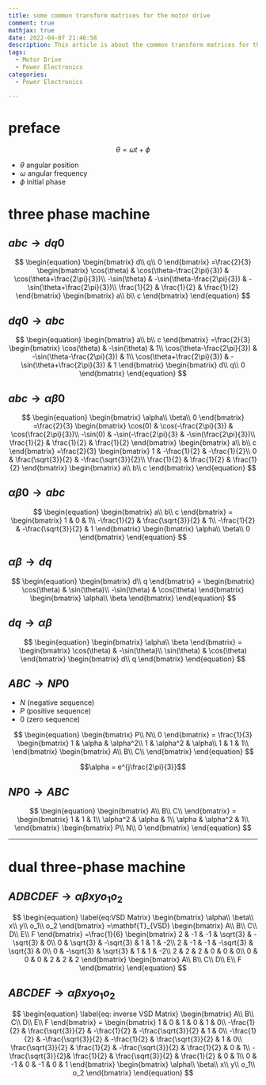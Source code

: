 ```yaml
---
title: some common transform matrices for the motor drive
comment: true
mathjax: true
date: 2022-04-07 21:46:58
description: This article is about the common transform matrices for the motor drive. It help me quickly look up useful transform matrices. These transformers is based on the principle of equal amplitude. These matrices is frequently used in power electronics. It contains the classical three phase machine and prospective  dual three phase machine.
tags:
  - Motor Drive
  - Power Electronics
categories:
  - Power Electronics

---
```


# preface

$$
\theta = \omega t + \phi
$$

- $\theta$ angular position
- $\omega$ angular frequency
- $\phi$ initial phase
 
# three phase machine  

## $abc \longrightarrow dq0$

$$
\begin{equation}
	\begin{bmatrix}
		d\\
		q\\
		0
	\end{bmatrix}
	=\frac{2}{3}
	\begin{bmatrix}
		\cos(\theta) & \cos(\theta-\frac{2\pi}{3}) & \cos(\theta+\frac{2\pi}{3})\\
		-\sin(\theta) & -\sin(\theta-\frac{2\pi}{3}) & -\sin(\theta+\frac{2\pi}{3})\\
		\frac{1}{2} & \frac{1}{2} & \frac{1}{2}
	\end{bmatrix}
	\begin{bmatrix}
		a\\
		b\\
		c
	\end{bmatrix}
\end{equation}
$$

## $dq0 \longrightarrow abc$

$$
\begin{equation}
	\begin{bmatrix}
		a\\
		b\\
		c
	\end{bmatrix}
	=\frac{2}{3}
	\begin{bmatrix}
		\cos(\theta) & -\sin(\theta) & 1\\
		\cos(\theta-\frac{2\pi}{3}) & -\sin(\theta-\frac{2\pi}{3}) & 1\\
		\cos(\theta+\frac{2\pi}{3}) & -\sin(\theta+\frac{2\pi}{3}) & 1
	\end{bmatrix}
	\begin{bmatrix}
		d\\
		q\\
		0
	\end{bmatrix}
\end{equation}
$$

## $abc \longrightarrow \alpha \beta 0$

$$
\begin{equation}
	\begin{bmatrix}
		\alpha\\
		\beta\\
		0
	\end{bmatrix}
	=\frac{2}{3}
	\begin{bmatrix}
		\cos(0) & \cos(-\frac{2\pi}{3}) & \cos(\frac{2\pi}{3})\\
		-\sin(0) & -\sin(-\frac{2\pi}{3} & -\sin(\frac{2\pi}{3})\\
		\frac{1}{2} & \frac{1}{2} & \frac{1}{2}
	\end{bmatrix}
	\begin{bmatrix}
		a\\
		b\\
		c
	\end{bmatrix}
	=\frac{2}{3}
	\begin{bmatrix}
		1 & -\frac{1}{2} & -\frac{1}{2}\\
		0 & \frac{\sqrt{3}}{2} & -\frac{\sqrt{3}}{2}\\
		\frac{1}{2} & \frac{1}{2} & \frac{1}{2}
	\end{bmatrix}
	\begin{bmatrix}
		a\\
		b\\
		c
	\end{bmatrix}
\end{equation}
$$

## $\alpha \beta 0 \longrightarrow abc$

$$
\begin{equation}
	\begin{bmatrix}
		a\\
		b\\
		c
	\end{bmatrix}
	=
	\begin{bmatrix}
		1 & 0 & 1\\
		-\frac{1}{2} & \frac{\sqrt{3}}{2} & 1\\
		-\frac{1}{2} & -\frac{\sqrt{3}}{2} & 1
	\end{bmatrix}
	\begin{bmatrix}
		\alpha\\
		\beta\\
		0
	\end{bmatrix}
\end{equation}
$$

## $\alpha \beta \longrightarrow dq$

$$
\begin{equation}
	\begin{bmatrix}
		d\\
		q
	\end{bmatrix}
	=
	\begin{bmatrix}
		\cos(\theta) & \sin(\theta)\\
		-\sin(\theta) & \cos(\theta)
	\end{bmatrix}
	\begin{bmatrix}
		\alpha\\
		\beta
	\end{bmatrix}
\end{equation}
$$

## $dq \longrightarrow \alpha \beta$

$$
\begin{equation}
	\begin{bmatrix}
		\alpha\\
		\beta
	\end{bmatrix}
	=
	\begin{bmatrix}
		\cos(\theta) & -\sin(\theta)\\
		\sin(\theta) & \cos(\theta)
	\end{bmatrix}
	\begin{bmatrix}
		d\\
		q
	\end{bmatrix}
\end{equation}
$$

## $ABC\longrightarrow NP0$

- $N$ (negative sequence)
- $P$ (positive sequence)
- $0$ (zero sequence)

$$
\begin{equation}
	\begin{bmatrix}
		P\\
		N\\
		0
	\end{bmatrix}
	=
	\frac{1}{3}
	\begin{bmatrix}
		1 & \alpha & \alpha^2\\
		1 & \alpha^2 & \alpha\\
		1 & 1 & 1\\
	\end{bmatrix}
	\begin{bmatrix}
		A\\
		B\\
		C\\
	\end{bmatrix}
\end{equation}
$$

$$\alpha = e^{j\frac{2\pi}{3}}$$

## $NP0 \longrightarrow ABC$

$$
\begin{equation}
	\begin{bmatrix}
		A\\
		B\\
		C\\
	\end{bmatrix}
	=
	\begin{bmatrix}
		1 & 1 & 1\\
		\alpha^2 & \alpha & 1\\
		\alpha & \alpha^2 & 1\\
	\end{bmatrix}
	\begin{bmatrix}
		P\\
		N\\
		0
	\end{bmatrix}
\end{equation}
$$

---


# dual three-phase machine

## $ADBCDEF \longrightarrow \alpha \beta x y o_1 o_2$

$$
\begin{equation}
	\label{eq:VSD Matrix}
	\begin{bmatrix}
		\alpha\\
		\beta\\
		x\\
		y\\
		o_1\\
		o_2
	\end{bmatrix}
	=\mathbf{T}_{VSD}
	\begin{bmatrix}
		A\\
		B\\
		C\\
		D\\
		E\\
		F
	\end{bmatrix}
	=\frac{1}{6}
	\begin{bmatrix}
		2 & -1 & -1 & \sqrt{3} & -\sqrt{3} & 0\\
		0 & \sqrt{3} & -\sqrt{3} & 1 & 1 & -2\\
		2 & -1 & -1 & -\sqrt{3} & \sqrt{3} & 0\\
		0 & -\sqrt{3} & \sqrt{3} & 1 & 1 & -2\\
		2 & 2 & 2 & 0 & 0 & 0\\
		0 & 0 & 0 & 2 & 2 & 2
	\end{bmatrix}
	\begin{bmatrix}
		A\\
		B\\
		C\\
		D\\
		E\\
		F
	\end{bmatrix}
\end{equation}
$$

## $ABCDEF \longrightarrow \alpha \beta x y o_1 o_2$

$$
\begin{equation}
	\label{eq: inverse VSD Matrix}
	\begin{bmatrix}
		A\\
		B\\
		C\\
		D\\
		E\\
		F
	\end{bmatrix}
	=
	\begin{bmatrix}
		1 & 0 & 1 & 0 & 1 & 0\\
		-\frac{1}{2} & \frac{\sqrt{3}}{2} & -\frac{1}{2} & -\frac{\sqrt{3}}{2} & 1 & 0\\
		-\frac{1}{2} & -\frac{\sqrt{3}}{2} & -\frac{1}{2} & \frac{\sqrt{3}}{2} & 1 & 0\\
		\frac{\sqrt{3}}{2} & \frac{1}{2} & -\frac{\sqrt{3}}{2} & \frac{1}{2} & 0 & 1\\
		-\frac{\sqrt{3}}{2}& \frac{1}{2} & \frac{\sqrt{3}}{2} & \frac{1}{2} & 0 & 1\\
		0 & -1 & 0 & -1 & 0 & 1
	\end{bmatrix}
	\begin{bmatrix}
		\alpha\\
		\beta\\
		x\\
		y\\
		o_1\\
		o_2
	\end{bmatrix}
\end{equation}
$$
